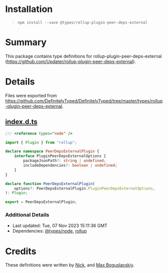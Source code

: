 # Installation
> `npm install --save @types/rollup-plugin-peer-deps-external`

# Summary
This package contains type definitions for rollup-plugin-peer-deps-external (https://github.com/Updater/rollup-plugin-peer-deps-external).

# Details
Files were exported from https://github.com/DefinitelyTyped/DefinitelyTyped/tree/master/types/rollup-plugin-peer-deps-external.
## [index.d.ts](https://github.com/DefinitelyTyped/DefinitelyTyped/tree/master/types/rollup-plugin-peer-deps-external/index.d.ts)
````ts
/// <reference types="node" />

import { Plugin } from "rollup";

declare namespace PeerDepsExternalPlugin {
    interface PluginPeerDepsExternalOptions {
        packageJsonPath?: string | undefined;
        includeDependencies?: boolean | undefined;
    }
}

declare function PeerDepsExternalPlugin(
    options?: PeerDepsExternalPlugin.PluginPeerDepsExternalOptions,
): Plugin;

export = PeerDepsExternalPlugin;

````

### Additional Details
 * Last updated: Tue, 07 Nov 2023 15:11:36 GMT
 * Dependencies: [@types/node](https://npmjs.com/package/@types/node), [rollup](https://npmjs.com/package/rollup)

# Credits
These definitions were written by [Nick](https://github.com/fobdy), and [Max Boguslavskiy](https://github.com/maxbogus).
